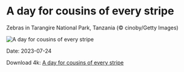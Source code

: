 # A day for cousins of every stripe

Zebras in Tarangire National Park, Tanzania (© cinoby/Getty Images)

![A day for cousins of every stripe](https://bing.com/th?id=OHR.ZebraCousins_EN-US1951215229_UHD.jpg&rf=LaDigue_UHD.jpg&pid=hp&w=1024&h=576&rs=1&c=4)

Date: 2023-07-24

Download 4k: [A day for cousins of every stripe](https://bing.com/th?id=OHR.ZebraCousins_EN-US1951215229_UHD.jpg&rf=LaDigue_UHD.jpg&pid=hp&w=3840&h=2160&rs=1&c=4)

